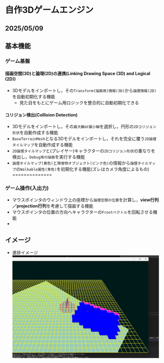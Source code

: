 # **自作3Dゲームエンジン**

## **2025/05/09**

## **基本機能**

### **ゲーム基盤**

#### **描画空間(3D)と論理(2D)の連携**(Linking Drawing Space (3D) and Logical (2D))
* 3Dモデルをインポートし，その`Transform(描画用)情報(3D)`から`論理情報(2D)`を自動初期化する機能
    * 見た目をもとにゲーム用ロジックを整合的に自動初期化できる


#### **コリジョン検出**(Collision Detection)
* 3Dモデルをインポートし，その`最大軸`or`最小軸`を選択し，円形の`2Dコリジョン形状`を自動作成する機能
* `BaseTerrainMesh`となる3Dモデルをインポートし，それを完全に覆う`2D論理タイルマップ`を自動作成する機能
* `2D論理タイルマップ`と(プレイヤー)キャラクターの`2Dコリジョン形状`の重なりを検出し，`Debug用の描画`を実行する機能
* `論理タイルマップ(黄色)`と`障害物オブジェクト(ピンク色)`の情報から`論理タイルマップ`の`Walkable属性(青色)`を初期化する機能(ズレはカメラ角度によるもの)
==============

### **ゲーム操作(入出力)**
* マウスポインタのウィンドウ上の座標から`論理空間の位置`を計算し，**view行列／projection行列**を考慮して描画する機能
* マウスポインタの位置の方向へキャラクターの`Frontベクトル`を回転させる機能
* 


## **イメージ**
* 進捗イメージ
![進捗画像](images/progress02.jpg)